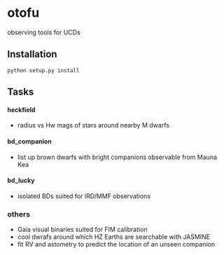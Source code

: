 # otofu
observing tools for UCDs

## Installation

``python setup.py install``

## Tasks

#### heckfield

- radius vs Hw mags of stars around nearby M dwarfs

#### bd_companion

- list up brown dwarfs with bright companions observable from Mauna Kea

#### bd_lucky

- isolated BDs suited for IRD/MMF observations

### others

- Gaia visual binaries suited for FIM calibration
- cool dwrafs around which HZ Earths are searchable with JASMINE
- fit RV and astometry to predict the location of an unseen companion
